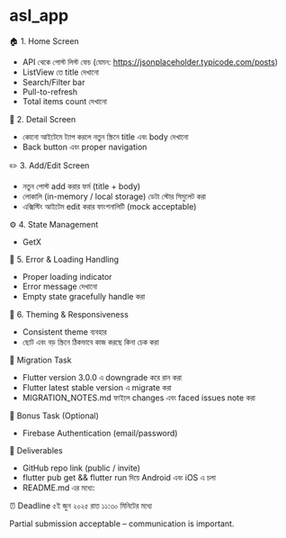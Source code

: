 # 




# asl_app

🏠 1. Home Screen
* API থেকে পোস্ট লিস্ট ফেচ (যেমন: https://jsonplaceholder.typicode.com/posts)
* ListView তে title দেখানো
* Search/Filter bar
* Pull-to-refresh
* Total items count দেখানো

📄 2. Detail Screen
* কোনো আইটেমে ট্যাপ করলে নতুন স্ক্রিনে title এবং body দেখানো
* Back button এবং proper navigation

✏️ 3. Add/Edit Screen
* নতুন পোস্ট add করার ফর্ম (title + body)
* লোকালি (in-memory / local storage) ডেটা স্টোর সিমুলেট করা
* এক্সিস্টিং আইটেম edit করার ফাংশনালিটি (mock acceptable)

⚙️ 4. State Management
* GetX

🚨 5. Error & Loading Handling
* Proper loading indicator
* Error message দেখানো
* Empty state gracefully handle করা

🎨 6. Theming & Responsiveness
* Consistent theme ব্যবহার
* ছোট এবং বড় স্ক্রিনে ঠিকভাবে কাজ করছে কিনা চেক করা

🔄 Migration Task
* Flutter version 3.0.0 এ downgrade করে রান করা
* Flutter latest stable version এ migrate করা
* MIGRATION_NOTES.md ফাইলে changes এবং faced issues note করা

🌟 Bonus Task (Optional)
* Firebase Authentication (email/password)

📁 Deliverables
* GitHub repo link (public / invite)
* flutter pub get && flutter run দিয়ে Android এবং iOS এ চলা
* README.md এর মধ্যে:


⏰ Deadline
৫ই জুন ২০২৫ রাত ১১:৩০ মিনিটের মধ্যে

Partial submission acceptable – communication is important.
